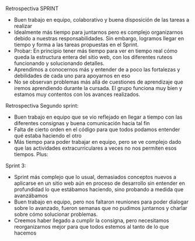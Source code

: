 Retrospectiva SPRINT

- Buen trabajo en equipo, colaborativo y buena disposición de las tareas a realizar
- Idealmente más tiempo para juntarnos pero es complejo organizarnos debido a nuestras responsabilidades. Sin embargo, logramos llegar en tiempo y forma a las tareas propuestas en el Sprint.
- Probar: En principio tener más tiempo para ver en tiempo real cómo queda la estructura entera del sitio web, con los diferentes ruteos funcionando y solucionando detalles.
- Aprendimos a conocernos más y entender de a poco las fortalezas y debilidades de cada uno para apoyarnos en eso
- No se observan problemas más allá de cuestiones de aprendizaje que iremos aprendiendo durante la cursada. El grupo funciona muy bien y estamos muy contentos con los avances realizados.


Retrospectiva Segundo sprint:

- Buen trabajo en equipo que se vio reflejado en llegar a tiempo con las diferentes consignas y buena comunicación hacia tal fin
- Falta de cierto orden en el código para que todos podamos entender qué estaba haciendo el otro
- Más tiempo para poder trabajar en equipo, pero se ve complejo dado que las actividades extracurriculares a veces no nos permiten esos tiempos.
Plus:

Sprint 3:

- Sprint más complejo que lo usual, demasiados conceptos nuevos a aplicarse en un sitio web aún en proceso de desarrollo sin entender en profundidad lo que estábamos haciendo, sino probando a medida que avanzábamos
- Buen trabajo en equipo, pero nos faltaron reuniones para poder dialogar sobre lo avanzado, fueron semanas que no pudimos juntarnos y charlar sobre cómo solucionar problemas. 
- Creemos haber llegado a cumplir la consigna, pero necesitamos reorganizarnos mejor para que todos estemos al tanto de lo que hacemos
